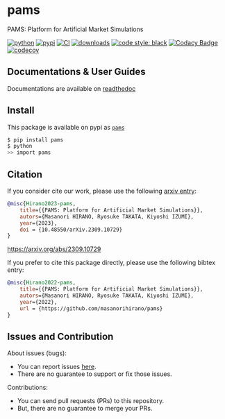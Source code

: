 # pams
PAMS: Platform for Artificial Market Simulations

[![python](https://img.shields.io/pypi/pyversions/pams.svg)](https://pypi.org/project/pams)
[![pypi](https://img.shields.io/pypi/v/pams.svg)](https://pypi.org/project/pams)
[![CI](https://github.com/masanorihirano/pams/actions/workflows/ci-python.yml/badge.svg)](https://github.com/masanorihirano/pams/actions/workflows/ci-python.yml)
[![downloads](https://img.shields.io/pypi/dm/pams)](https://pypi.org/project/pams)
[![code style: black](https://img.shields.io/badge/code%20style-black-000000.svg)](https://github.com/psf/black)
[![Codacy Badge](https://app.codacy.com/project/badge/Grade/18ed1eecc4f34a99bb6fd9a7160f78ca)](https://www.codacy.com/gh/masanorihirano/pams/dashboard?utm_source=github.com&amp;utm_medium=referral&amp;utm_content=masanorihirano/pams&amp;utm_campaign=Badge_Grade)
[![codecov](https://codecov.io/gh/masanorihirano/pams/branch/main/graph/badge.svg?token=tFccElw7Wd)](https://codecov.io/gh/masanorihirano/pams)

## Documentations & User Guides

Documentations are available on [readthedoc](https://pams.hirano.dev/)

## Install
This package is available on pypi as [`pams`](https://pypi.org/project/pams/)
```bash
$ pip install pams
$ python
>> import pams
```

## Citation
If you consider cite our work, please use the following [arxiv entry](https://arxiv.org/abs/2309.10729):
```bibtex
@misc{Hirano2023-pams,
    title={{PAMS: Platform for Artificial Market Simulations}},
    autors={Masanori HIRANO, Ryosuke TAKATA, Kiyoshi IZUMI},
    year={2023},
    doi = {10.48550/arXiv.2309.10729}
}
```
https://arxiv.org/abs/2309.10729

If you prefer to cite this package directly, please use the following bibtex entry:
```bibtex
@misc{Hirano2022-pams,
    title={{PAMS: Platform for Artificial Market Simulations}},
    autors={Masanori HIRANO, Ryosuke TAKATA, Kiyoshi IZUMI},
    year={2022},
    url = {https://github.com/masanorihirano/pams}
}
```

## Issues and Contribution
About issues (bugs):
-   You can report issues [here](https://github.com/masanorihirano/pams/issues).
-   There are no guarantee to support or fix those issues.

Contributions:
-   You can send pull requests (PRs) to this repository.
-   But, there are no guarantee to merge your PRs.

